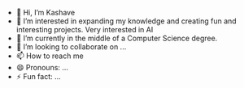 - 👋 Hi, I’m Kashave
- 👀 I’m interested in expanding my knowledge and creating fun and interesting projects. Very interested in AI
- 🌱 I’m currently in the middle of a Computer Science degree.
- 💞️ I’m looking to collaborate on ...
- 📫 How to reach me 
- 😄 Pronouns: ...
- ⚡ Fun fact: ...

<!---
AlphaQ6996/AlphaQ6996 is a ✨ special ✨ repository because its `README.md` (this file) appears on your GitHub profile.
You can click the Preview link to take a look at your changes.
--->

